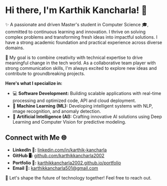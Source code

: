 # Hi there, I'm Karthik Kancharla! 👋

✨ A passionate and driven Master's student in Computer Science 🎓, committed to continuous learning and innovation. I thrive on solving complex problems and transforming fresh ideas into impactful solutions. I have a strong academic foundation and practical experience across diverse domains.

🎯 My goal is to combine creativity with technical expertise to drive meaningful change in the tech world. As a collaborative team player with strong communication skills, I'm always excited to explore new ideas and contribute to groundbreaking projects.

**Here's what I specialize in:**

- 💻 **Software Development:** Building scalable applications with real-time processing and optimized code, API and cloud deployment.
- 🧠 **Machine Learning (ML):** Developing intelligent systems with NLP, image recognition, and anomaly detection.
- 🤖 **Artificial Intelligence (AI):** Crafting innovative AI solutions using Deep Learning and Computer Vision for predictive modeling.

## Connect with Me 🌐

- **LinkedIn 💼:** [linkedin.com/in/karthik-kancharla](https://linkedin.com/in/karthik-kancharla)
- **GitHub 🖥️:** [github.com/karthikkancharla2002](https://github.com/karthikkancharla2002)
- **Portfolio 🌟:** [karthikkancharla2002.github.io/portfolio](https://karthikkancharla2002.github.io)
- **Email 📧:** karthikkancharla501@gmail.com

🚀 Let's shape the future of technology together! Feel free to reach out.

<!-- # Hi there, I'm Karthik Kancharla 👋

  I’m a passionate and driven Master's student in Computer Science, committed to continuous learning and innovation. With a solid academic foundation and practical experience in Software Development, Data Science, Machine learning, and AI, I thrive on solving complex problems and transforming fresh ideas into impactful solutions.

💡 My goal is to combine creativity with technical expertise to drive meaningful change in the tech world. As a collaborative team player with strong communication skills, I am always excited to explore new ideas and contribute to groundbreaking projects. 
-->
<!-- ## Connect with Me 🌐 -->
<!-- 
- **LinkedIn 💼:** [linkedin.com/in/karthik-kancharla](https://linkedin.com/in/karthik-kancharla)
- **GitHub 🖥️:** [github.com/karthikkancharla2002](https://github.com/karthikkancharla2002)
- **Portfolio 🌟:** [karthikkancharla2002.github.io/portfolio](https://karthikkancharla2002.github.io/portfolio)
- **Email 📧:** karthikkancharla501@gmail.com

## 🚀 Let's shape the future of technology together!
-->
<!--
**karthikkancharla2002/karthikkancharla2002** is a ✨ _special_ ✨ repository because its `README.md` (this file) appears on your GitHub profile.

Here are some ideas to get you started:

- 🔭 I’m currently working on ...
- 🌱 I’m currently learning ...
- 👯 I’m looking to collaborate on ...
- 🤔 I’m looking for help with ...
- 💬 Ask me about ...
- 📫 How to reach me: ...
- 😄 Pronouns: ...
- ⚡ Fun fact: ...
-->
